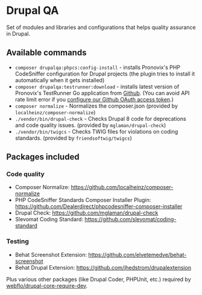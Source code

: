 # Drupal QA

Set of modules and libraries and configurations that helps quality assurance in Drupal.

## Available commands

* `composer drupalqa:phpcs:config-install` - installs Pronovix's PHP CodeSniffer configuration for Drupal projects
(the plugin tries to install it automatically when it gets installed)
* `composer drupalqa:testrunner:download` - installs latest version of Pronovix's TestRunner Go application from [Github](https://github.com/Pronovix/testrunner).
(You can avoid API rate limit error if you [configure our Github OAuth access token](https://getcomposer.org/doc/articles/troubleshooting.md#api-rate-limit-and-oauth-tokens).)
* `composer normalize` - Normalizes the composer.json (provided by `localheinz/composer-normalize`)
* `./vendor/bin/drupal-check` - Checks Drupal 8 code for deprecations and code quality issues. (provided by `mglaman/drupal-check`)
* `./vendor/bin/twigcs` - Checks TWIG files for violations on coding standards. (provided by `friendsoftwig/twigcs`)

## Packages included

### Code quality

* Composer Normalize: https://github.com/localheinz/composer-normalize
* PHP CodeSniffer Standards Composer Installer Plugin: https://github.com/Dealerdirect/phpcodesniffer-composer-installer
* Drupal Check: https://github.com/mglaman/drupal-check
* Slevomat Coding Standard: https://github.com/slevomat/coding-standard

### Testing

* Behat Screenshot Extension: https://github.com/elvetemedve/behat-screenshot
* Behat Drupal Extension: https://github.com/jhedstrom/drupalextension

Plus various other packages (like Drupal Coder, PHPUnit, etc.) required by [webflo/drupal-core-require-dev](https://github.com/webflo/drupal-core-require-dev).
